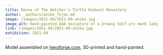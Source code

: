 ```yaml
---
title: Donna of The Watcher's Turtle Hideout Monastery
author: _authors/aniko_fejes.md
image: /images/2021-09/2021-09-aniko.jpg
image_alt: Hand-painted D&D miniature of a brawny half-orc monk lady
link: /images/2021-09/2021-09-aniko.jpg
exhibition: 2021-09
---
```


Model assembled on [heroforge.com](https://www.heroforge.com/load_config%3D23350116/), 3D-printed and hand-painted.
